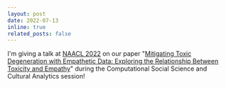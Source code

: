 ```yaml
---
layout: post
date: 2022-07-13
inline: true
related_posts: false
---
```


I'm giving a talk at [NAACL 2022](https://2022.naacl.org/) on our paper "[Mitigating Toxic Degeneration with Empathetic Data: Exploring the Relationship Between Toxicity and Empathy](https://aclanthology.org/2022.naacl-main.363/)" during the Computational Social Science and Cultural Analytics session!
